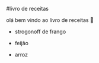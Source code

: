 #livro de receitas

olá bem vindo ao livro de receitas :book:

- strogonoff de frango

- feijão

- arroz

  
